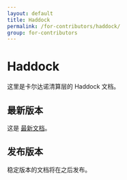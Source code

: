 ```yaml
---
layout: default
title: Haddock
permalink: /for-contributors/haddock/
group: for-contributors
---
```

<!-- Reviewed at c507f6675c16810ba9ca72b71dac57288fd1735c -->

# Haddock

这里是卡尔达诺清算层的 Haddock 文档。

## 最新版本

这是 [最新文档](/haddock/latest/index.html)。

## 发布版本



稳定版本的文档将在之后发布。